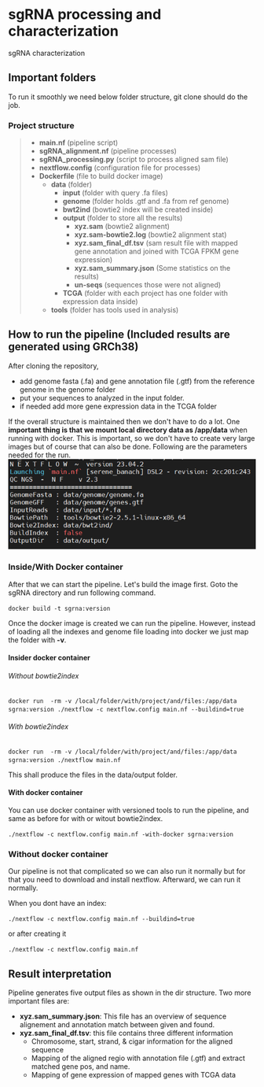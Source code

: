 # sgRNA processing and characterization
sgRNA characterization

## Important folders
To run it smoothly we need below folder structure, git clone should do the job.
### Project structure
> - **main.nf** (pipeline script)
> - **sgRNA_alignment.nf** (pipeline processes)
> - **sgRNA_processing.py** (script to process aligned sam file)
> - **nextflow.config** (configuration file for processes)
> - **Dockerfile** (file to build docker image)
>   - **data** (folder)
>     - **input** (folder with query .fa files)
>     - **genome** (folder holds .gtf and .fa from ref genome)
>     - **bwt2ind** (bowtie2 index will be created inside)
>     - **output** (folder to store all the results)
>       - **xyz.sam** (bowtie2 alignment)
>       - **xyz.sam-bowtie2.log** (bowtie2 alignment stat)
>       - **xyz.sam_final_df.tsv** (sam result file with mapped gene annotation and joined with TCGA FPKM gene expression)
>       - **xyz.sam_summary.json** (Some statistics on the results)
>       - **un-seqs** (sequences those were not aligned)
>     - **TCGA** (folder with each project has one folder with expression data inside)
>   - **tools** (folder has tools used in analysis)

## How to run the pipeline (Included results are generated using GRCh38)
After cloning the repository, 
- add genome fasta (.fa) and gene annotation file (.gtf) from the reference genome in the genome 
folder 
- put your sequences to analyzed in the input folder. 
- if needed add more gene expression data in the TCGA folder

If the overall structure is maintained then we don't have to do a lot. One **important thing is that we mount local directory 
data as /app/data** when running with docker. This is important, so we don't have to create very large images but of course that can also be done. 
Following are the parameters needed for the run.
![1691357833316blob.jpg](1691357833316blob.jpg)

### Inside/With Docker container
 After that we can start the pipeline. Let's build the image first. Goto the sgRNA directory and run following command.
 
`docker build -t sgrna:version`

Once the docker image is created we can run the pipeline. However, instead of loading all the indexes and genome file 
loading into docker we just map the folder with **-v**.

#### Insider docker container

###### Without bowtie2index
`docker run 
-rm -v /local/folder/with/project/and/files:/app/data sgrna:version ./nextflow -c nextflow.config main.nf --buildind=true`

###### With bowtie2index

`docker run 
-rm -v /local/folder/with/project/and/files:/app/data sgrna:version ./nextflow main.nf`

This shall produce the files in the data/output folder.

#### With docker container

You can use docker container with versioned tools to run the pipeline, and same as before for with or witout bowtie2index. 

`./nextflow -c nextflow.config main.nf -with-docker sgrna:version`

### Without docker container

Our pipeline is not that complicated so we can also run it normally but for that you need to download and install nextflow.
Afterward, we can run it normally. 

When you dont have an index:

`./nextflow -c nextflow.config main.nf --buildind=true`

or after creating it

`./nextflow -c nextflow.config main.nf`

## Result interpretation
Pipeline generates five output files as shown in the dir structure. Two more important files are:
- **xyz.sam_summary.json**: This file has an overview of sequence alignement and annotation match between given and found.
- **xyz.sam_final_df.tsv**: this file contains three different information
  - Chromosome, start, strand, & cigar information for the aligned sequence
  - Mapping of the aligned regio with annotation file (.gtf) and extract matched gene pos, and name.
  - Mapping of gene expression of mapped genes with TCGA data 